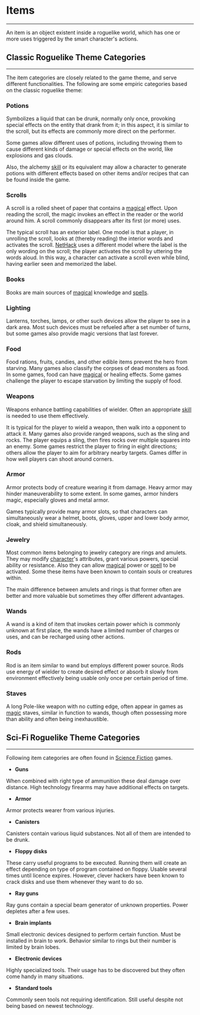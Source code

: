 # Items

---

An item is an object existent inside a roguelike world, which has one or more uses triggered by the smart character's actions.  

## Classic Roguelike Theme Categories

---

The item categories are closely related to the game theme, and serve different functionalities. The following are some empiric categories based on the classic roguelike theme:  

### Potions

Symbolizes a liquid that can be drunk, normally only once, provoking special effects on the entity that drank from it; in this aspect, it is similar to the scroll, but its effects are commonly more direct on the performer.  

Some games allow different uses of potions, including throwing them to cause different kinds of damage or special effects on the world, like explosions and gas clouds.  

Also, the alchemy [skill](skill.md) or its equivalent may allow a character to generate potions with different effects based on other items and/or recipes that can be found inside the game.  

### Scrolls

A scroll is a rolled sheet of paper that contains a [magical](magic.md) effect. Upon reading the scroll, the magic invokes an effect in the reader or the world around him. A scroll commonly disappears after its first (or more) uses.  

The typical scroll has an exterior label. One model is that a player, in unrolling the scroll, looks at (thereby reading) the interior words and activates the scroll. [NetHack](nethack.md) uses a different model where the label is the only wording on the scroll; the player activates the scroll by uttering the words aloud. In this way, a character can activate a scroll even while blind, having earlier seen and memorized the label.  

### Books

Books are main sources of [magical](magic.md) knowledge and [spells](spell.md).  

### Lighting

Lanterns, torches, lamps, or other such devices allow the player to see in a dark area. Most such devices must be refueled after a set number of turns, but some games also provide magic versions that last forever.  

### Food

Food rations, fruits, candies, and other edible items prevent the hero from starving. Many games also classify the corpses of dead monsters as food. In some games, food can have [magical](magic.md) or healing effects. Some games challenge the player to escape starvation by limiting the supply of food.  

### Weapons

Weapons enhance battling capabilities of wielder. Often an appropriate [skill](skill.md) is needed to use them effectively.  

It is typical for the player to wield a weapon, then walk into a opponent to attack it. Many games also provide ranged weapons, such as the sling and rocks. The player equips a sling, then fires rocks over multiple squares into an enemy. Some games restrict the player to firing in eight directions; others allow the player to aim for arbitrary nearby targets. Games differ in how well players can shoot around corners.  

### Armor

Armor protects body of creature wearing it from damage. Heavy armor may hinder maneuverability to some extent. In some games, armor hinders magic, especially gloves and metal armor.  

Games typically provide many armor slots, so that characters can simultaneously wear a helmet, boots, gloves, upper and lower body armor, cloak, and shield simultaneously.  

### Jewelry

Most common items belonging to jewelry category are rings and amulets. They may modify [character](character.md)'s attributes, grant various powers, special ability or resistance. Also they can allow [magical](magic.md) power or [spell](spell.md) to be activated. Some these items have been known to contain souls or creatures within.  

The main difference between amulets and rings is that former often are better and more valuable but sometimes they offer different advantages.  

### Wands

A wand is a kind of item that invokes certain power which is commonly unknown at first place, the wands have a limited number of charges or uses, and can be recharged using other actions.  

### Rods

Rod is an item similar to wand but employs different power source. Rods use energy of wielder to create desired effect or absorb it slowly from environment effectively being usable only once per certain period of time.  

### Staves

A long Pole-like weapon with no cutting edge, often appear in games as [magic](magic.md) staves, similar in function to wands, though often possessing more than ability and often being inexhaustible.  

## Sci-Fi Roguelike Theme Categories

---

Following item categories are often found in [Science Fiction](science_fiction.md) games.  

* **Guns**

When combined with right type of ammunition these deal damage over distance. High technology firearms may have additional effects on targets.  

* **Armor**

Armor protects wearer from various injuries.  

* **Canisters**

Canisters contain various liquid substances. Not all of them are intended to be drunk.  

* **Floppy disks**

These carry useful programs to be executed. Running them will create an effect depending on type of program contained on floppy. Usable several times until licence expires. However, clever hackers have been known to crack disks and use them whenever they want to do so.  

* **Ray guns**

Ray guns contain a special beam generator of unknown properties. Power depletes after a few uses.  

* **Brain implants**

Small electronic devices designed to perform certain function. Must be installed in brain to work. Behavior similar to rings but their number is limited by brain lobes.  

* **Electronic devices**

Highly specialized tools. Their usage has to be discovered but they often come handy in many situations.  

* **Standard tools**

Commonly seen tools not requiring identification. Still useful despite not being based on newest technology.
